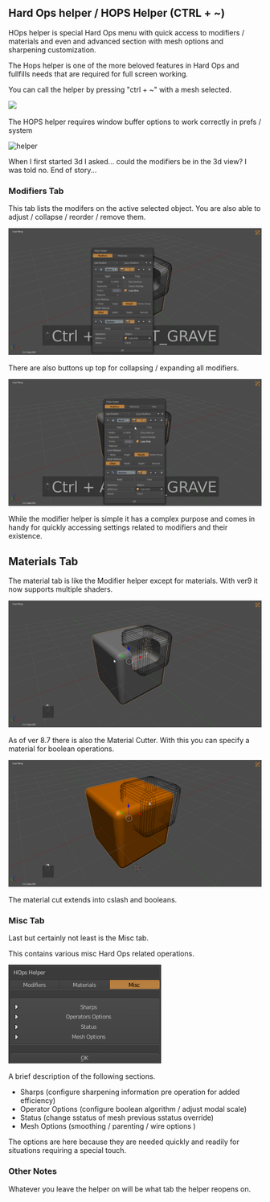 ## Hard Ops helper / HOPS Helper (CTRL + ~)


HOps helper is special Hard Ops menu with quick access to modifiers / materials and even and advanced section with mesh options and sharpening customization.

The Hops helper is one of the more beloved features in Hard Ops and fullfills needs that are required for full screen working.

You can call the helper by pressing "ctrl + ~" with a mesh selected.

![](img/hotkey/hh1.gif)


The HOPS helper requires window buffer options to work correctly in prefs / system

![helper](https://raw.githubusercontent.com/mx1001/hardops_manual/master/docs/Hops/menus/img/helperh.png)

When I first started 3d I asked... could the modifiers be in the 3d view? I was told no. End of story...

### Modifiers Tab

This tab lists the modifers on the active selected object. You are also able to adjust / collapse / reorder / remove them.

![](img\hh2.gif)

There are also buttons up top for collapsing / expanding all modifiers.

![](img\hh3.gif)

While the modifier helper is simple it has a complex purpose and comes in handy for quickly accessing settings related to modifiers and their existence.

## Materials Tab

The material tab is like the Modifier helper except for materials. With ver9 it now supports multiple shaders.

![](img\hh4.gif)

As of ver 8.7 there is also the Material Cutter.
With this you can specify a material for boolean operations.

![](img\hh5.gif)

The material cut extends into cslash and booleans.

### Misc Tab

Last but certainly not least is the Misc tab.

This contains various misc Hard Ops related operations.

![](img\hh6.png)

A brief description of the following sections.

- Sharps (configure sharpening information pre operation for added efficiency)
- Operator Options (configure boolean algorithm / adjust modal scale)
- Status  (change sstatus of mesh previous sstatus override)
- Mesh Options (smoothing / parenting / wire options )

The options are here because they are needed quickly and readily for situations requiring a special touch. 


### Other Notes

Whatever you leave the helper on will be what tab the helper reopens on.
